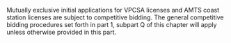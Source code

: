 Mutually exclusive initial applications for VPCSA licenses and AMTS coast station licenses are subject to competitive bidding. The general competitive bidding procedures set forth in part 1, subpart Q of this chapter will apply unless otherwise provided in this part.

